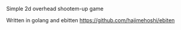 Simple 2d overhead shootem-up game

Written in golang and ebitten
https://github.com/hajimehoshi/ebiten
